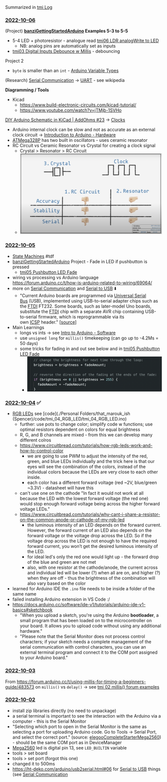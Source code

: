 Summarized in [tmi Log](tmi%20Log.md)

### [2022-10-06](2022-10-06)
(Project)
**[banziGettingStartedArduino](banziGettingStartedArduino.md) Examples 5-3 
 to 5-5**
- 5-4 LED + photoresistor - analogue read [tmi06 LDR analogWrite to LED](code/tmi06%20LDR%20analogWrite%20to%20LED.md)
	- NB: analog pins are automatically set as inputs 
- [tmi03 Digital Inputs Debounce w Millis](code/tmi03%20Digital%20Inputs%20Debounce%20w%20Millis.md) - debouncing

Project 2
- `byte` is smaller than an `int` - [Arduino Variable Types](../../Arduino%20Variable%20Types.md)
	
(Research)
[Serial Communication](../../Serial%20Communication.md) -> [UART](UART.md) - see wikipedia 
	
**Diagramming / Tools**
- Kicad 
	- https://www.build-electronic-circuits.com/kicad-tutorial/
	- https://www.youtube.com/watch?v=jTMjb-1SVHo

[DIY Arduino Schematic in KiCad | AddOhms #23](https://www.youtube.com/watch?v=5fvdxd0QhTw) -> [Clocks](Clocks.md)
- Arduino internal clock can be slow and not as accurate as an external clock circuit -> [Introduction to Arduino - Hardware](../../Introduction%20to%20Arduino%20-%20Hardware.md)
- [ATMega328P](ATMega328P.md) has two built in oscillators - uses ceramic resonator
- RC Circuit vs Ceramic Resonator vs Crystal for creating a clock signal
	- Crystal > Resonator > RC Circuit
	- ![](attachments/Screen%20Shot%202022-10-06%20at%206.59.33%20PM.png)

### [2022-10-05](2022-10-05)
- [State Machines](State%20Machines.md) #tdf
- [banziGettingStartedArduino](banziGettingStartedArduino.md) Project - Fade in LED if pushbutton is pressed 
	- [tmi05 Pushbutton LED Fade](code/tmi05%20Pushbutton%20LED%20Fade.md)
- wiring vs processing vs Arduino language https://forum.arduino.cc/t/how-is-arduino-related-to-wiring/69064/
- more on [Serial Communication](../../Serial%20Communication.md) and [Serial to USB](Serial%20to%20USB) ⬇️ 
	- "Current Arduino boards are programmed via [Universal Serial Bus](https://en.wikipedia.org/wiki/Universal_Serial_Bus "Universal Serial Bus") (USB), implemented using USB-to-serial adapter chips such as the [FTDI](https://en.wikipedia.org/wiki/FTDI "FTDI") FT232. Some boards, such as later-model Uno boards, substitute the [FTDI](https://en.wikipedia.org/wiki/FTDI "FTDI") chip with a separate AVR chip containing USB-to-serial firmware, which is reprogrammable via its own [ICSP](https://en.wikipedia.org/wiki/In-system_programming "In-system programming") header."  [[source](https://en.wikipedia.org/wiki/Arduino#Hardware)]
- Main Learnings
	- longs vs ints -> see [Intro to Arduino - Software](../../Intro%20to%20Arduino%20-%20Software.md)
	- use `unsigned long` for `millis()` timekeeping (can go up to -4.2Ms = 50 days)
	- some tricks for fading in and out see below and in [tmi05 Pushbutton LED Fade](code/tmi05%20Pushbutton%20LED%20Fade.md)
		- ![](attachments/Pasted%20image%2020221005215410.png)


### [2022-10-04](2022-10-04) ✅ 
- [RGB LEDs](../../RGB%20LEDs.md)  see [code](./Personal Folders/that_marouk_ish (Spencer)/code/tmi_04_RGB_LED/tmi_04_RGB_LED.ino)
	- further: use pots to change color; simplify code w functions; use optimal resistors dependent on colors for equal brightness
	- R, G, and B channels are mixed - from this we can develop many different colros
	- https://www.circuitbread.com/tutorials/how-rgb-leds-work-and-how-to-control-color
		- we are going to use PWM to adjust the intensity of the red, green, and blue LEDs individually and the trick here is that our eyes will see the combination of the colors, instead of the individual colors because the LEDs are very close to each other inside. 
		-  each color has a different forward voltage (red ~2V, blue/green ~3.3V) - datasheet will have this
	- can't use one on the cathode "In fact it would not work at all because the LED with the lowest forward voltage (the red one) would stop enough forward voltage being across the higher forward voltage LEDs."
	- https://www.circuitbread.com/tutorials/why-cant-i-share-a-resistor-on-the-common-anode-or-cathode-of-my-rgb-led
		- the luminous intensity of an LED depends on the forward current. However, the forward current of an LED also depends on the forward voltage or the voltage drop across the LED. So if the voltage drop across the LED is not enough to have the required forward current, you won’t get the desired luminous intensity of the LED.
		- for ideal led's only the red one would light up - the forward drop of the blue and green are not met
		- also, with one resistor at the cathode/anode, the current across and individual led will be lower (?) when all are on, and higher (?) when they are off - thus the brightness of the combination will also vary based on the color
- learned for Arduino IDE the `.ino` file needs to  be inside a folder of the same name
- failed installing Arduino extension in VS Code :/
- https://docs.arduino.cc/software/ide-v1/tutorials/arduino-ide-v1-basics#sketchbook
	- "When you upload a sketch, you're using the Arduino **bootloader**, a small program that has been loaded on to the microcontroller on your board. It allows you to upload code without using any additional hardware." 
	- "Please note that the Serial Monitor does not process control characters; if your sketch needs a complete management of the serial communication with control characters, you can use an external terminal program and connect it to the COM port assigned to your Arduino board."

### [2022-10-03](2022-10-03)
From https://forum.arduino.cc/t/using-millis-for-timing-a-beginners-guide/483573 on `millis()` vs `delay()` -> see [tmi 02 millis() forum examples](code/tmi%2002%20millis()%20forum%20examples/tmi%2002%20millis()%20forum%20examples.md)


### [2022-10-02](2022-10-02)
- install zip libraries directly (no need to unpackage)
- a serial terminal is important to see the interaction with the Arduino via a computer - this is the Serial Monitor
- "Selecting which port to open in the Serial Monitor is the same as selecting a port for uploading Arduino code. Go to Tools -> Serial Port, and select the correct port." (source: [elegooCompleteStarterMega2560](elegooCompleteStarterMega2560.md)) - should be the same COM port as in DeviceManager
- [Mega2560](Mega2560.md) led is digital pin 13, see `LED_BUILTIN` variable
- tools > set board
- tools > set port (forgot this one)
- changed it to 500ms
- https://ht-deko.com/arduino/usb2serial.html#06 for [Serial to USB](Serial%20to%20USB.md) things (see [Serial Communication](Serial%20Communication.md)